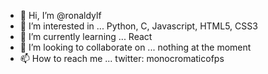- 👋 Hi, I’m @ronaldylf
- 👀 I’m interested in ... Python, C, Javascript, HTML5, CSS3
- 🌱 I’m currently learning ... React
- 💞️ I’m looking to collaborate on ... nothing at the moment
- 📫 How to reach me ... twitter: monocromaticofps

<!---
ronaldylf/ronaldylf is a ✨ special ✨ repository because its `README.md` (this file) appears on your GitHub profile.
You can click the Preview link to take a look at your changes.
--->
